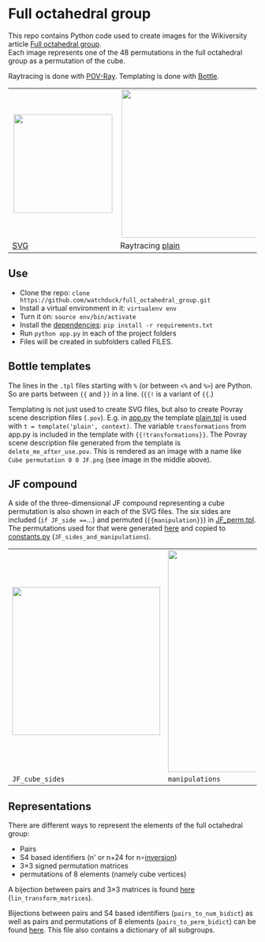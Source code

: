 # Full octahedral group

This repo contains Python code used to create images for the Wikiversity article [Full octahedral group](https://en.wikiversity.org/wiki/Full_octahedral_group).<br>
Each image represents one of the 48 permutations in the full octahedral group as a permutation of the cube.

Raytracing is done with [POV-Ray](https://en.wikipedia.org/wiki/POV-Ray).
Templating is done with [Bottle](https://en.wikipedia.org/wiki/Bottle_(web_framework)).

<table>
  <tr>
    <td>
      <a href="https://commons.wikimedia.org/wiki/File:Cube_permutation_4_5.svg">
        <img align="right" width="200" src='https://upload.wikimedia.org/wikipedia/commons/2/20/Cube_permutation_4_5.svg'/>
      </a>
    </td>
    <td>
      <a href="https://commons.wikimedia.org/wiki/File:Cube_permutation_0_0_JF.png">
        <img align="right" width="300" src='https://upload.wikimedia.org/wikipedia/commons/9/95/Cube_permutation_0_0_JF.png'/>
      </a>
    </td>
    <td>
      <a href="https://commons.wikimedia.org/wiki/File:Cube_permutation_0_0;_subgroup_S3_blue_03.png">
        <img align="right" width="300" src='https://upload.wikimedia.org/wikipedia/commons/9/99/Cube_permutation_0_0%3B_subgroup_S3_blue_03.png'/>
      </a>
    </td>
  </tr>
  <tr>
    <td>
      <a href='https://github.com/watchduck/full_octahedral_group/tree/master/projects/p01_cube_permutation_vector_graphics'>SVG</a>
    </td>
    <td>
      Raytracing <a href='https://github.com/watchduck/full_octahedral_group/blob/master/projects/p02_cube_permutation_raytracing/views/plain.tpl'>plain</a>
    </td>
    <td>
      Raytracing <a href='https://github.com/watchduck/full_octahedral_group/blob/master/projects/p02_cube_permutation_raytracing/views/subgroup.tpl'>subgroup</a>
    </td>
  </tr>
</table>

## Use

- Clone the repo: `clone https://github.com/watchduck/full_octahedral_group.git`
- Install a virtual environment in it: `virtualenv env`
- Turn it on: `source env/bin/activate`
- Install the [dependencies](https://github.com/watchduck/full_octahedral_group/blob/master/requirements.txt): `pip install -r requirements.txt `
- Run `python app.py` in each of the project folders
- Files will be created in subfolders called FILES.

## Bottle templates

The lines in the `.tpl` files starting with `%` (or between `<%` and `%>`) are Python.<br>
So are parts between `{{` and `}}` in a line. (`{{!` is a variant of `{{`.)

Templating is not just used to create SVG files, but also to create Povray scene description files (`.pov`).
E.g. in [app.py](https://github.com/watchduck/full_octahedral_group/blob/master/projects/p02_cube_permutation_raytracing/app.py) the template [plain.tpl](https://github.com/watchduck/full_octahedral_group/blob/master/projects/p02_cube_permutation_raytracing/views/plain.tpl) is used with `t = template('plain', context)`.
The variable `transformations` from app.py is included in the template with `{{!transformations}}`.
The Povray scene description file generated from the template is `delete_me_after_use.pov`. This is rendered as an image with a name like `Cube permutation 0 0 JF.png` (see image in the middle above).

## JF compound

A side of the three-dimensional JF compound representing a cube permutation is also shown in each of the SVG files.
The six sides are included (`if JF_side ==`...) and permuted (`{{manipulation}}`) in [JF_perm.tpl](https://github.com/watchduck/full_octahedral_group/blob/master/projects/p01_cube_permutation_vector_graphics/views/JF_perm.tpl). The permutations used for that were generated [here](https://github.com/watchduck/full_octahedral_group/blob/master/projects/p01_cube_permutation_vector_graphics/prepare_JF_sides_and_manipulations.py) and copied to [constants.py](https://github.com/watchduck/full_octahedral_group/blob/master/projects/p01_cube_permutation_vector_graphics/utils/constants.py) (`JF_sides_and_manipulations`).

<table>
  <tr>
    <td>
        <img width="300" src='http://paste.watchduck.net/1704/JF_cube_net_labels.svg'/>
    </td>
    <td>
        <img width="450" src='http://paste.watchduck.net/1704/square_and_cube_perms.png'/>
    </td>
  </tr>
  <tr>
    <td><code>JF_cube_sides</code></td>
    <td><code>manipulations</code></td>
  </tr>
</table>

## Representations

There are different ways to represent the elements of the full octahedral group:
- Pairs
- S4 based identifiers (n' or n+24 for n∘[inversion](https://commons.wikimedia.org/wiki/File:Cube_permutation_7_0.svg))
- 3×3 signed permutation matrices
- permutations of 8 elements (namely cube vertices)

A bijection between pairs and 3×3 matrices is found [here](https://github.com/watchduck/full_octahedral_group/blob/master/projects/p01_cube_permutation_vector_graphics/tests.py) (`lin_transform_matrices`).

Bijections between pairs and S4 based identifiers (`pairs_to_num_bidict`) as well as pairs and permutations of 8 elements (`pairs_to_perm_bidict`) can be found [here](https://github.com/watchduck/full_octahedral_group/blob/master/projects/p03_subgroups/store_dicts.py).
This file also contains a dictionary of all subgroups.
